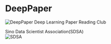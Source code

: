 # DeepPaper
![DeepPaper](https://github.com/qifengzhou/DeepPaper/raw/master/src/common/images/DeepPaper_logo.png  "Logo Title Text 1")
Deep Learning Paper Reading Club  

Sino Data Scientist Association(SDSA)   
![SDSA](https://github.com/qifengzhou/DeepPaper/raw/master/src/common/images/SDSA_logo.png  "Logo Title Text 1")
